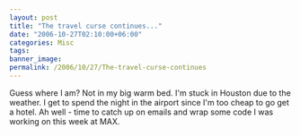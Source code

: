 ```yaml
---
layout: post
title: "The travel curse continues..."
date: "2006-10-27T02:10:00+06:00"
categories: Misc 
tags: 
banner_image: 
permalink: /2006/10/27/The-travel-curse-continues
---
```


Guess where I am? Not in my big warm bed. I'm stuck in Houston due to the weather. I get to spend the night in the airport since I'm too cheap to go get a hotel. Ah well - time to catch up on emails and wrap some code I was working on this week at MAX.